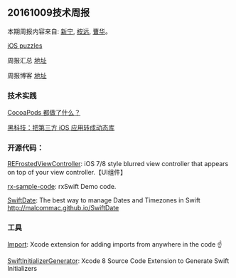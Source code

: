 
## 20161009技术周报

本期周报内容来自: [新宁](https://github.com/SSSSSSnail), [桉远](https://github.com/AnYuan), [曹华](https://github.com/GlareCH)。


[iOS puzzles](https://github.com/BaiduHiDeviOS/iOS-puzzles)

周报汇总 [地址](https://github.com/BaiduHiDeviOS/iOS-Tech-Weekly)

周报博客 [地址](http://baiduhidevios.github.io/)


### 技术实践


[CocoaPods 都做了什么？](http://draveness.me/cocoapods/)

[黑科技：把第三方 iOS 应用转成动态库](http://mp.weixin.qq.com/s?__biz=MjM5NTIyNTUyMQ==&mid=2709545228&idx=1&sn=7a47a0de32e06f9c465319e8db8ca13f&chksm=828f0bd2b5f882c46416ab20cd9ea482b3c57b202d876b75d5625a1bb036d40fe01d31c2679a&scene=0#wechat_redirect)


### 开源代码：

[REFrostedViewController](https://github.com/romaonthego/REFrostedViewController): iOS 7/8 style blurred view controller that appears on top of your view controller.【UI组件】

[rx-sample-code](https://github.com/DianQK/rx-sample-code): rxSwift Demo code.

[SwiftDate](https://github.com/malcommac/SwiftDate): The best way to manage Dates and Timezones in Swift http://malcommac.github.io/SwiftDate


### 工具

[Import](https://github.com/markohlebar/Import): Xcode extension for adding imports from anywhere in the code ☝️

[SwiftInitializerGenerator](https://github.com/Bouke/SwiftInitializerGenerator): Xcode 8 Source Code Extension to Generate Swift Initializers

